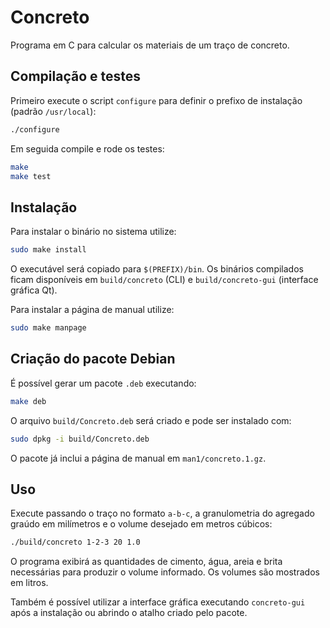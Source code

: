 # Concreto

Programa em C para calcular os materiais de um traço de concreto.

## Compilação e testes

Primeiro execute o script `configure` para definir o prefixo de instalação (padrão `/usr/local`):

```bash
./configure
```

Em seguida compile e rode os testes:

```bash
make
make test
```

## Instalação

Para instalar o binário no sistema utilize:

```bash
sudo make install
```

O executável será copiado para `$(PREFIX)/bin`.
Os binários compilados ficam disponíveis em `build/concreto` (CLI) e
`build/concreto-gui` (interface gráfica Qt).

Para instalar a página de manual utilize:

```bash
sudo make manpage
```

## Criação do pacote Debian

É possível gerar um pacote `.deb` executando:

```bash
make deb
```

O arquivo `build/Concreto.deb` será criado e pode ser instalado com:

```bash
sudo dpkg -i build/Concreto.deb
```

O pacote já inclui a página de manual em `man1/concreto.1.gz`.

## Uso

Execute passando o traço no formato `a-b-c`, a granulometria do agregado graúdo em milímetros e o volume desejado em metros cúbicos:

```bash
./build/concreto 1-2-3 20 1.0
```

O programa exibirá as quantidades de cimento, água, areia e brita necessárias para produzir o volume informado. Os volumes são mostrados em litros.

Também é possível utilizar a interface gráfica executando `concreto-gui` após a instalação ou abrindo o atalho criado pelo pacote.

